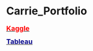 # Carrie_Portfolio

[**<font color = Red size = 4>Kaggle</font>**](https://www.kaggle.com/carriech) 

[**<font color = Darkblue size = 4>Tableau</font>**](https://public.tableau.com/app/profile/carrie.chen5593#!/?newProfile=&activeTab=0)
